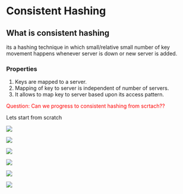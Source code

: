 # Consistent Hashing

## What is consistent hashing

its a hashing technique in which small/relative small number of key movement happens whenever server is down or new server is added.

### Properties

1. Keys are mapped to a server.
2. Mapping of key to server is independent of number of servers.
3. It allows to map key to server based upon its access pattern.

<span style="color:red;">Question: Can we progress to consistent hashing from scrtach??</span>

Lets start from scratch

![](./images/consistent_hashing/1.jpg)

![](./images/consistent_hashing/2.jpg)

![](./images/consistent_hashing/3.jpg)

![](./images/consistent_hashing/4.jpg)

![](./images/consistent_hashing/5.jpg)

![](./images/consistent_hashing/6.jpg)
